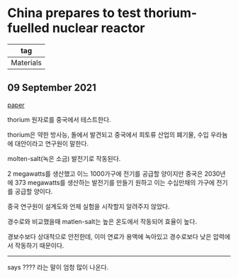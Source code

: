 # China prepares to test thorium-fuelled nuclear reactor

|tag|
|------|
|Materials|

## 09 September 2021

[paper](https://www.nature.com/articles/d41586-021-02459-w)  


thorium 원자로를 중국에서 테스트한다.  

thorium은 약한 방사능, 돌에서 발견되고 중국에서 희토류 산업의 폐기물, 수입 우라늄에 대안이라고 연구원이 말한다.  

molten-salt(녹은 소금) 발전기로 작동된다.  

2 megawatts를 생산했고 이느 1000가구에 전기를 공급할 양이지만 중국은 2030년에 373 megawatts를 생산하는 발전기를 만들기 원하고 이는 수십만채의 가구에 전기를 공급할 양이다.  

중국 연구원이 설계도와 언제 실험을 시작할지 알려주지 않았다.  

경수로와 비교했을때 matlen-salt는 높은 온도에서 작동되어 효율이 높다.  

경보수보다 상대적으로 안전한데, 이미 연료가 용액에 녹아있고 경수로보다 낮은 압력에서 작동하기 때문이다.



*****

says ???? 라는 말이 엄청 많이 나온다. 

